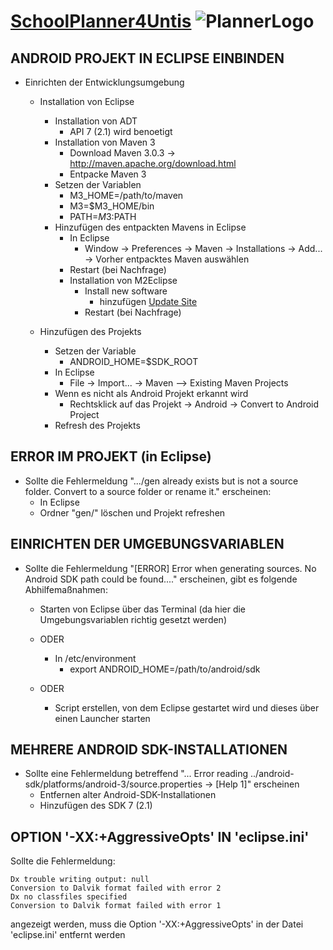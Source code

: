 [SchoolPlanner4Untis](http://www.schoolplanner.at/) ![PlannerLogo](http://www.schoolplanner.at/wordpress/wp-content/themes/notepad-theme/img/logo.png)
==================================================

ANDROID PROJEKT IN ECLIPSE EINBINDEN
------------------------------------

* Einrichten der Entwicklungsumgebung
	* Installation von Eclipse
		* Installation von ADT
			* API 7 (2.1) wird benoetigt
		* Installation von Maven 3
			* Download Maven 3.0.3
				-> http://maven.apache.org/download.html
			* Entpacke Maven 3
		* Setzen der Variablen
			* M3_HOME=/path/to/maven
			* M3=$M3_HOME/bin
			* PATH=$M3:$PATH
		* Hinzufügen des entpackten Mavens in Eclipse
			* In Eclipse
				* Window -> Preferences -> Maven -> Installations -> Add... -> Vorher entpacktes Maven auswählen
			* Restart (bei Nachfrage)
			* Installation von M2Eclipse
				* Install new software
					* hinzufügen [Update Site](http://m2eclipse.sonatype.org/sites/m2e)
				* Restart (bei Nachfrage)

	* Hinzufügen des Projekts
		* Setzen der Variable
			* ANDROID_HOME=$SDK_ROOT
		* In Eclipse
			* File -> Import... -> Maven --> Existing Maven Projects
		* Wenn es nicht als Android Projekt erkannt wird
			* Rechtsklick auf das Projekt -> Android -> Convert to Android Project
		* Refresh des Projekts


ERROR IM PROJEKT (in Eclipse)
-----------------------------

* Sollte die Fehlermeldung ".../gen already exists but is not a source folder. Convert to a source folder or rename it." erscheinen:
	* In Eclipse
	* Ordner "gen/" löschen und Projekt refreshen


EINRICHTEN DER UMGEBUNGSVARIABLEN
---------------------------------
	
* Sollte die Fehlermeldung "[ERROR] Error when generating sources. No Android SDK path could be found...." erscheinen, gibt es folgende Abhilfemaßnahmen:
	* Starten von Eclipse über das Terminal (da hier die Umgebungsvariablen richtig gesetzt werden)
		
	* ODER
		
		* In /etc/environment
			* export ANDROID_HOME=/path/to/android/sdk
	
	* ODER
		
		* Script erstellen, von dem Eclipse gestartet wird und dieses über einen Launcher starten


MEHRERE ANDROID SDK-INSTALLATIONEN
----------------------------------

* Sollte eine Fehlermeldung betreffend "... Error reading ../android-sdk/platforms/android-3/source.properties -> [Help 1]" erscheinen
	* Entfernen alter Android-SDK-Installationen
	* Hinzufügen des SDK 7 (2.1)


OPTION '-XX:+AggressiveOpts' IN 'eclipse.ini'
---------------------------------------------
Sollte die Fehlermeldung:

	Dx trouble writing output: null
	Conversion to Dalvik format failed with error 2
	Dx no classfiles specified
	Conversion to Dalvik format failed with error 1
		
angezeigt werden, muss die Option '-XX:+AggressiveOpts' in der Datei 'eclipse.ini' entfernt werden
